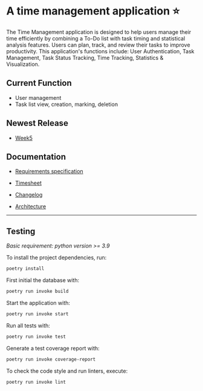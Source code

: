 # A time management application ⭐
 
The Time Management application is designed to help users manage their time efficiently by combining a To-Do list with task timing and statistical analysis features. Users can plan, track, and review their tasks to improve productivity. 
This application's functions include: User Authentication, Task Management, Task Status Tracking, Time Tracking, Statistics & Visualization.

## Current Function
- User management
- Task list view, creation, marking, deletion

## Newest Release
- [Week5](https://github.com/Ivy-Chen1999/my_software_project/releases/tag/week5)
## Documentation  

- [Requirements specification](https://github.com/Ivy-Chen1999/my_software_project/blob/main/documentation/Requirements%20specification.md) 

- [Timesheet ](https://github.com/Ivy-Chen1999/my_software_project/blob/main/documentation/timesheet.md)

- [Changelog](https://github.com/Ivy-Chen1999/my_software_project/blob/main/documentation/changelog.md)

- [Architecture](https://github.com/Ivy-Chen1999/my_software_project/blob/main/documentation/architecture.md)
****
## Testing 

*Basic requirement:  python version >= 3.9*

To install the project dependencies, run:
```bash
poetry install
```

First initial the database with:

```bash
poetry run invoke build
```

Start the application with:

```bash
poetry run invoke start
```
Run all tests with:

```bash
poetry run invoke test
```
Generate a test coverage report with:
```bash
poetry run invoke coverage-report
```
To check the code style and run linters, execute:
```bash
poetry run invoke lint
```
